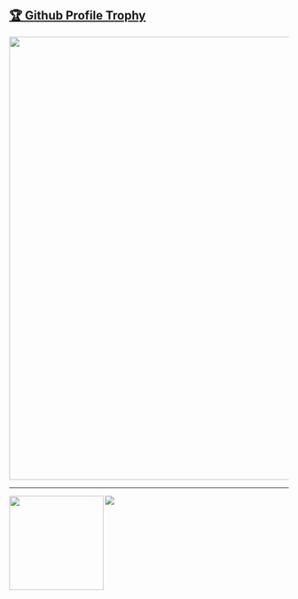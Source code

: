 <a href="https://github.com/ryo-ma/github-profile-trophy"><h2>🏆 Github Profile Trophy</h2></a>
<a href="https://github.com/ryo-ma/github-profile-trophy">
  <img width=800 src="https://github-profile-trophy.vercel.app/?username=mental1104&column=7&theme=flat&no-frame=true"/>
</a>

---

<div>
  <img height="170" align="left" src="https://github-readme-stats.vercel.app/api?username=mental1104&count_private=true&include_all_commits=true" />
  <img src="https://github-readme-stats.vercel.app/api/top-langs/?username=mental1104&hide_langs_below=1&theme=default&line_height=27&layout=compact" />
</div>

